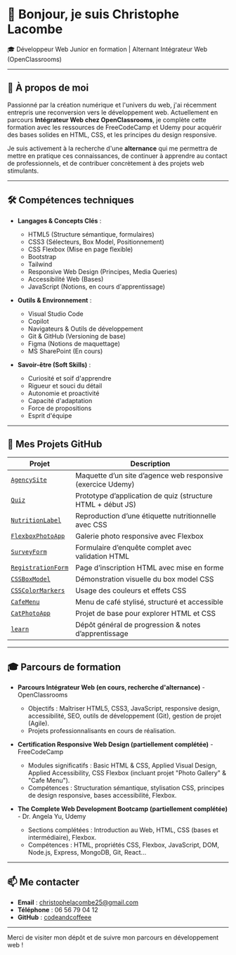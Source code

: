 # 👋 Bonjour, je suis Christophe Lacombe

🎓 Développeur Web Junior en formation | Alternant Intégrateur Web (OpenClassrooms)

---

## 🚀 À propos de moi

Passionné par la création numérique et l'univers du web, j'ai récemment entrepris une reconversion vers le développement web. Actuellement en parcours **Intégrateur Web chez OpenClassrooms**, je complète cette formation avec les ressources de FreeCodeCamp et Udemy pour acquérir des bases solides en HTML, CSS, et les principes du design responsive.

Je suis activement à la recherche d'une **alternance** qui me permettra de mettre en pratique ces connaissances, de continuer à apprendre au contact de professionnels, et de contribuer concrètement à des projets web stimulants.

---

## 🛠️ Compétences techniques

- **Langages & Concepts Clés** :
  - HTML5 (Structure sémantique, formulaires)
  - CSS3 (Sélecteurs, Box Model, Positionnement)
  - CSS Flexbox (Mise en page flexible)
  - Bootstrap
  - Tailwind
  - Responsive Web Design (Principes, Media Queries)
  - Accessibilité Web (Bases)
  - JavaScript (Notions, en cours d'apprentissage)

- **Outils & Environnement** :
  - Visual Studio Code
  - Copilot
  - Navigateurs & Outils de développement
  - Git & GitHub (Versioning de base)
  - Figma (Notions de maquettage)
  - MS SharePoint (En cours)

- **Savoir-être (Soft Skills)** :
  - Curiosité et soif d'apprendre
  - Rigueur et souci du détail
  - Autonomie et proactivité
  - Capacité d'adaptation
  - Force de propositions
  - Esprit d'équipe

---

## 📁 Mes Projets GitHub

| Projet | Description |
|--------|-------------|
| [`AgencySite`](https://codeandcoffeee.github.io/AgencySite/) | Maquette d’un site d’agence web responsive (exercice Udemy) |
| [`Quiz`](https://codeandcoffeee.github.io/Quiz/) | Prototype d’application de quiz (structure HTML + début JS) |
| [`NutritionLabel`](https://codeandcoffeee.github.io/NutritionLabel/) | Reproduction d’une étiquette nutritionnelle avec CSS |
| [`FlexboxPhotoApp`](https://codeandcoffeee.github.io/FlexboxPhotoApp) | Galerie photo responsive avec Flexbox |
| [`SurveyForm`](https://codeandcoffeee.github.io/SurveyForm) | Formulaire d’enquête complet avec validation HTML |
| [`RegistrationForm`](https://codeandcoffeee.github.io/RegistrationForm) | Page d’inscription HTML avec mise en forme |
| [`CSSBoxModel`](https://codeandcoffeee.github.io/CSSBoxModel) | Démonstration visuelle du box model CSS |
| [`CSSColorMarkers`](https://codeandcoffeee.github.io/CSSColorMarkers) | Usage des couleurs et effets CSS |
| [`CafeMenu`](https://codeandcoffeee.github.io/CafeMenu) | Menu de café stylisé, structuré et accessible |
| [`CatPhotoApp`](https://codeandcoffeee.github.io/CatPhotoApp) | Projet de base pour explorer HTML et CSS |
| [`learn`](https://github.com/codeandcoffeee/learn) | Dépôt général de progression & notes d’apprentissage |

---

## 🎓 Parcours de formation

- **Parcours Intégrateur Web (en cours, recherche d'alternance)** - OpenClassrooms
  - Objectifs : Maîtriser HTML5, CSS3, JavaScript, responsive design, accessibilité, SEO, outils de développement (Git), gestion de projet (Agile).
  - Projets professionnalisants en cours de réalisation.

- **Certification Responsive Web Design (partiellement complétée)** - FreeCodeCamp
  - Modules significatifs : Basic HTML & CSS, Applied Visual Design, Applied Accessibility, CSS Flexbox (incluant projet "Photo Gallery" & "Cafe Menu").
  - Compétences : Structuration sémantique, stylisation CSS, principes de design responsive, bases accessibilité, Flexbox.

- **The Complete Web Development Bootcamp (partiellement complétée)** - Dr. Angela Yu, Udemy
  - Sections complétées : Introduction au Web, HTML, CSS (bases et intermédiaire), Flexbox.
  - Compétences : HTML, propriétés CSS, Flexbox, JavaScript, DOM, Node.js, Express, MongoDB, Git, React...

---

## 📫 Me contacter

- **Email** : [christophelacombe25@gmail.com](mailto:christophelacombe25@gmail.com)
- **Téléphone** : 06 56 79 04 12
- **GitHub** : [codeandcoffeee](https://github.com/codeandcoffeee)

---

Merci de visiter mon dépôt et de suivre mon parcours en développement web !
